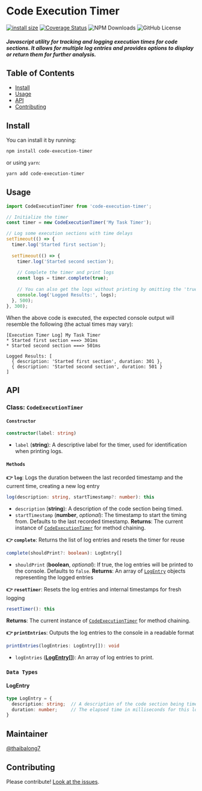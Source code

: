 # Code Execution Timer

[![install size](https://packagephobia.com/badge?p=code-execution-timer)](https://packagephobia.com/result?p=code-execution-timer)
[![Coverage Status](https://coveralls.io/repos/github/thaibalong7/code-execution-timer/badge.svg?branch=master)](https://coveralls.io/github/thaibalong7/code-execution-timer?branch=master)
![NPM Downloads](https://img.shields.io/npm/dm/code-execution-timer?style=flat)
![GitHub License](https://img.shields.io/github/license/thaibalong7/code-execution-timer)

##### Javascript utility for tracking and logging execution times for code sections. It allows for multiple log entries and provides options to display or return them for further analysis.

## Table of Contents

- [Install](#install)
- [Usage](#usage)
- [API](#api)
- [Contributing](#contributing)

## Install

You can install it by running:

```sh
npm install code-execution-timer
```

or using `yarn`:
```sh
yarn add code-execution-timer
```

## Usage

```javascript
import CodeExecutionTimer from 'code-execution-timer';

// Initialize the timer
const timer = new CodeExecutionTimer('My Task Timer');

// Log some execution sections with time delays
setTimeout(() => {
  timer.log('Started first section');
  
  setTimeout(() => {
    timer.log('Started second section');
    
    // Complete the timer and print logs
    const logs = timer.complete(true);
    
    // You can also get the logs without printing by omitting the 'true' parameter
    console.log('Logged Results:', logs);
  }, 500);
}, 300);

```

When the above code is executed, the expected console output will resemble the following (the actual times may vary):
```console
[Execution Timer Log] My Task Timer
* Started first section ===> 301ms
* Started second section ===> 501ms

Logged Results: [
  { description: 'Started first section', duration: 301 },
  { description: 'Started second section', duration: 501 }
]
```

## API

### Class: `CodeExecutionTimer`

#### `Constructor`
```typescript
constructor(label: string)
```
- `label` (**string**): A descriptive label for the timer, used for identification when printing logs.

#### `Methods`

**:point_right: `log`**: Logs the duration between the last recorded timestamp and the current time, creating a new log entry
```typescript
log(description: string, startTimestamp?: number): this
```

- `description` (**string**): A description of the code section being timed.
- `startTimestamp` (**number**, *optional*): The timestamp to start the timing from. Defaults to the last recorded timestamp.
**Returns**: The current instance of [`CodeExecutionTimer`](#class-codeexecutiontimer) for method chaining.

**:point_right: `complete`**: Returns the list of log entries and resets the timer for reuse
```typescript
complete(shouldPrint?: boolean): LogEntry[]
```
- `shouldPrint` (**boolean**, *optional*): If true, the log entries will be printed to the console. Defaults to `false`.
**Returns**: An array of [`LogEntry`](#logentry) objects representing the logged entries

**:point_right: `resetTimer`**: Resets the log entries and internal timestamps for fresh logging
```typescript
resetTimer(): this
```
**Returns**: The current instance of [`CodeExecutionTimer`](#class-codeexecutiontimer) for method chaining.

**:point_right: `printEntries`**: Outputs the log entries to the console in a readable format
```typescript
printEntries(logEntries: LogEntry[]): void
```
- `logEntries` ([**LogEntry[]**](#logentry)): An array of log entries to print.

### `Data Types`
#### **LogEntry**
```typescript
type LogEntry = {
  description: string;  // A description of the code section being timed
  duration: number;     // The elapsed time in milliseconds for this log entry
}
```

## Maintainer

[@thaibalong7](https://github.com/thaibalong7)

## Contributing

Please contribute! [Look at the issues](https://github.com/thaibalong7/code-execution-timer/issues).
